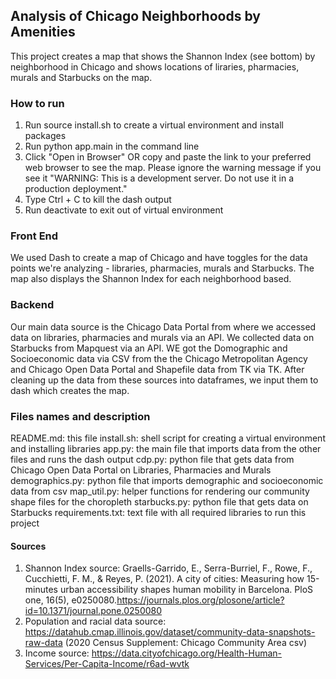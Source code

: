 ## Analysis of Chicago Neighborhoods by Amenities 
This project creates a map that shows the Shannon Index (see bottom) by neighborhood in Chicago and shows locations of liraries, pharmacies, murals and Starbucks on the map. 

### How to run
1. Run source install.sh to create a virtual environment and install packages
2. Run python app.main in the command line
3. Click "Open in Browser" OR copy and paste the link to your preferred web browser to see the map. Please ignore the warning message if you see it
"WARNING: This is a development server. Do not use it in a production deployment." 
4. Type Ctrl + C to kill the dash output
5. Run deactivate to exit out of virtual environment

### Front End
We used Dash to create a map of Chicago and have toggles for the data points we're analyzing - libraries, pharmacies, murals and Starbucks. The map also displays the Shannon Index for each neighborhood based.

### Backend
Our main data source is the Chicago Data Portal from where we accessed data on libraries, pharmacies and murals via an API. We collected data on Starbucks from Mapquest via an API. WE got the Domographic and Socioeconomic data via CSV from the the Chicago Metropolitan Agency and Chicago Open Data Portal and Shapefile data from TK via TK.   After cleaning up the data from these sources into dataframes, we input them to dash which creates the map. 

### Files names and description
README.md: this file
install.sh: shell script for creating a virtual environment and installing libraries
app.py: the main file that imports data from the other files and runs the dash output
cdp.py: python file that gets data from Chicago Open Data Portal on Libraries, Pharmacies and Murals
demographics.py: python file that imports demographic and socioeconomic data from csv
map_util.py: helper functions for rendering our community shape files for the choropleth
starbucks.py: python file that gets data on Starbucks 
requirements.txt: text file with all required libraries to run this project 

#### Sources 
1. Shannon Index source:
Graells-Garrido, E., Serra-Burriel, F., Rowe, F., Cucchietti, F. M., & Reyes, P. (2021). A city of cities: Measuring how 15-minutes urban accessibility shapes human mobility in Barcelona. PloS one, 16(5), e0250080.https://journals.plos.org/plosone/article?id=10.1371/journal.pone.0250080
2. Population and racial data source: https://datahub.cmap.illinois.gov/dataset/community-data-snapshots-raw-data
(2020 Census Supplement: Chicago Community Area csv)
3. Income source: https://data.cityofchicago.org/Health-Human-Services/Per-Capita-Income/r6ad-wvtk

